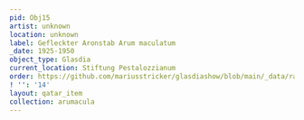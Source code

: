 ```yaml
---
pid: Obj15
artist: unknown
location: unknown
label: Gefleckter Aronstab Arum maculatum
_date: 1925-1950
object_type: Glasdia
current_location: Stiftung Pestalozzianum
order: https://github.com/mariusstricker/glasdiashow/blob/main/_data/raw_images/glasdia/obj15.jpg
! '': '14'
layout: qatar_item
collection: arumacula
---
```

